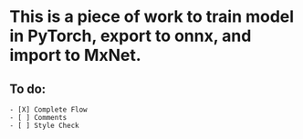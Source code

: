 # This is a piece of work to train model in PyTorch, export to onnx, and import to MxNet.

## To do:
```
- [X] Complete Flow
- [ ] Comments
- [ ] Style Check
